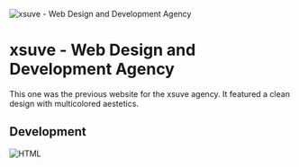 ![xsuve - Web Design and Development Agency](https://xsuve.com/public/home/img/portfolio/4/m.png)

# xsuve - Web Design and Development Agency
This one was the previous website for the xsuve agency. It featured a clean design with multicolored aestetics.

## Development
![HTML](https://devicon.dev/devicon.git/icons/html5/html5-original-wordmark.svg=60x60)
